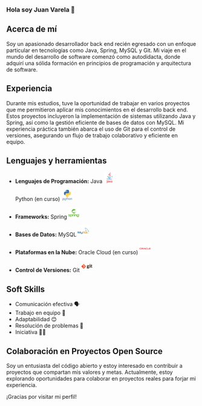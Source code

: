 ### Hola soy Juan Varela 👋

## Acerca de mí
Soy un apasionado desarrollador back end recién egresado con un enfoque particular en tecnologías como Java, Spring, MySQL y Git. Mi viaje en el mundo del desarrollo de software comenzó como autodidacta, donde adquirí una sólida formación en principios de programación y arquitectura de software.

## Experiencia
Durante mis estudios, tuve la oportunidad de trabajar en varios proyectos que me permitieron aplicar mis conocimientos en el desarrollo back end. Estos proyectos incluyeron la implementación de sistemas utilizando Java y Spring, así como la gestión eficiente de bases de datos con MySQL. Mi experiencia práctica también abarca el uso de Git para el control de versiones, asegurando un flujo de trabajo colaborativo y eficiente en equipo.

## Lenguajes y herramientas
- **Lenguajes de Programación:** Java <img src="https://github.com/devicons/devicon/blob/master/icons/java/java-original-wordmark.svg" width="30" height="30">

  Python (en curso) <img src="https://github.com/devicons/devicon/blob/master/icons/python/python-original-wordmark.svg" width="30" height="30">
- **Frameworks:** Spring <img src="https://github.com/devicons/devicon/blob/master/icons/spring/spring-original-wordmark.svg" width="30" height="30">
- **Bases de Datos:** MySQL <img src="https://github.com/devicons/devicon/blob/master/icons/mysql/mysql-original-wordmark.svg" width="30" height="30">
- **Plataformas en la Nube:** Oracle Cloud (en curso) <img src="https://github.com/devicons/devicon/blob/master/icons/oracle/oracle-original.svg" width="30" height="30">
- **Control de Versiones:** Git <img src="https://github.com/devicons/devicon/blob/master/icons/git/git-original-wordmark.svg" width="30" height="30">

## Soft Skills
- Comunicación efectiva 🗣️
- Trabajo en equipo 🤝
- Adaptabilidad 😊
- Resolución de problemas 🧠
- Iniciativa 👨‍💻

## Colaboración en Proyectos Open Source
Soy un entusiasta del código abierto y estoy interesado en contribuir a proyectos que compartan mis valores y metas. Actualmente, estoy explorando oportunidades para colaborar en proyectos reales para forjar mi experiencia.

¡Gracias por visitar mi perfil!
